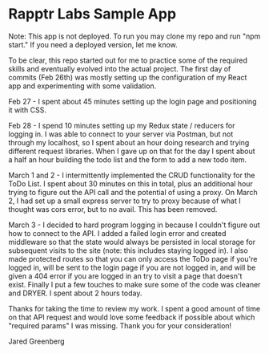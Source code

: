 # Rapptr Labs Sample App

Note: This app is not deployed. To run you may clone my repo and run "npm start." If you need a deployed version, let me know.

To be clear, this repo started out for me to practice some of the required skills and eventually evolved into the actual project. The first day of commits (Feb 26th) was mostly setting up the configuration of my React app and experimenting with some validation.

Feb 27 - I spent about 45 minutes setting up the login page and positioning it with CSS.

Feb 28 - I spend 10 minutes setting up my Redux state / reducers for logging in. I was able to connect to your server via Postman, but not through my localhost, so I spent about an hour doing research and trying different request libraries. When I gave up on that for the day I spent about a half an hour building the todo list and the form to add a new todo item.

March 1 and 2 - I intermittently implemented the CRUD functionality for the ToDo List. I spent about 30 minutes on this in total, plus an additional hour trying to figure out the API call and the potential of using a proxy. On March 2, I had set up a small express server to try to proxy because of what I thought was cors error, but to no avail. This has been removed.

March 3 - I decided to hard program logging in because I couldn't figure out how to connect to the API. I added a failed login error and created middleware so that the state would always be persisted in local storage for subsequent visits to the site (note: this includes staying logged in). I also made protected routes so that you can only access the ToDo page if you're logged in, will be sent to the login page if you are not logged in, and will be given a 404 error if you are logged in an try to visit a page that doesn't exist. Finally I put a few touches to make sure some of the code was cleaner and DRYER. I spent about 2 hours today. 

Thanks for taking the time to review my work. I spent a good amount of time on that API request and would love some feedback if possible about which "required params" I was missing. Thank you for your consideration!


Jared Greenberg
